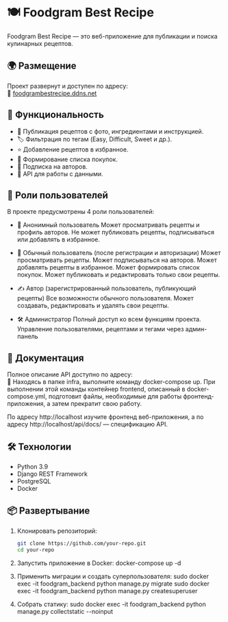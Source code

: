 # 🍽 **Foodgram Best Recipe**  

Foodgram Best Recipe — это веб-приложение для публикации и поиска кулинарных рецептов.  

## 🌍 **Размещение**  
Проект развернут и доступен по адресу:  
🔗 [foodgrambestrecipe.ddns.net](http://foodgrambestrecipe.ddns.net/)  

## 🚀 **Функциональность**  
- 📌 Публикация рецептов с фото, ингредиентами и инструкцией.  
- 🏷 Фильтрация по тегам (Easy, Difficult, Sweet и др.).  
- ⭐ Добавление рецептов в избранное.  
- 🛒 Формирование списка покупок.  
- 👥 Подписка на авторов.  
- 📡 API для работы с данными.  

## 🔐 **Роли пользователей**
В проекте предусмотрены 4 роли пользователей:

- 👤 Анонимный пользователь
    Может просматривать рецепты и профиль авторов.
    Не может публиковать рецепты, подписываться или добавлять в избранное.

- 🧑 Обычный пользователь (после регистрации и авторизации)
    Может просматривать рецепты.
    Может подписываться на авторов.
    Может добавлять рецепты в избранное.
    Может формировать список покупок.
    Может публиковать и редактировать только свои рецепты.
- ✍️ Автор (зарегистрированный пользователь, публикующий рецепты)
    Все возможности обычного пользователя.
    Может создавать, редактировать и удалять свои рецепты.
- 🛠 Администратор
    Полный доступ ко всем функциям проекта.
    Управление пользователями, рецептами и тегами через админ-панель

## 📖 **Документация**  
Полное описание API доступно по адресу:  
📄 Находясь в папке infra, выполните команду docker-compose up. При выполнении этой команды контейнер frontend, описанный в docker-compose.yml, подготовит файлы, необходимые для работы фронтенд-приложения, а затем прекратит свою работу. 
 
По адресу http://localhost изучите фронтенд веб-приложения, а по адресу http://localhost/api/docs/ — спецификацию API.  

## 🛠 **Технологии**  
- Python 3.9  
- Django REST Framework  
- PostgreSQL  
- Docker  

## 📦 **Развертывание**  
1. Клонировать репозиторий:  
   ```bash
   git clone https://github.com/your-repo.git
   cd your-repo

2. Запустить приложение в Docker:
    docker-compose up -d


3. Применить миграции и создать суперпользователя:
    sudo docker exec -it foodgram_backend python manage.py migrate
    sudo docker exec -it foodgram_backend python manage.py createsuperuser

4. Собрать статику:
    sudo docker exec -it foodgram_backend python manage.py collectstatic --noinput


